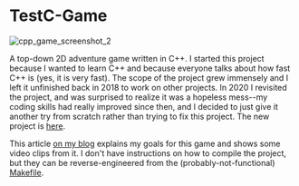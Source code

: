 # TestC-Game

![cpp_game_screenshot_2](https://user-images.githubusercontent.com/8965354/123652834-ef4e9f80-d82c-11eb-9810-6edff74c445c.JPG)

A top-down 2D adventure game written in C++. I started this project because I wanted to learn C++ and because everyone talks about how fast C++ is (yes, it is very fast). The scope of the project grew immensely and I left it unfinished back in 2018 to work on other projects. In 2020 I revisited the project, and was surprised to realize it was a hopeless mess--my coding skills had really improved since then, and I decided to just give it another try from scratch rather than trying to fix this project. The new project is [here](https://github.com/Stefan4472/Cpp-Adventure-2).


This article [on my blog](https://www.stefanonsoftware.com/post/project-overview-c%2B%2B-game) explains my goals for this game and shows some video clips from it. I don't have instructions on how to compile the project, but they can be reverse-engineered from the (probably-not-functional) [Makefile](https://github.com/Stefan4472/TestC-Game/blob/master/src/Makefile).

